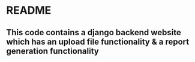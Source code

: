 # README

## This code contains a django backend website which has an upload file functionality & a report generation functionality
